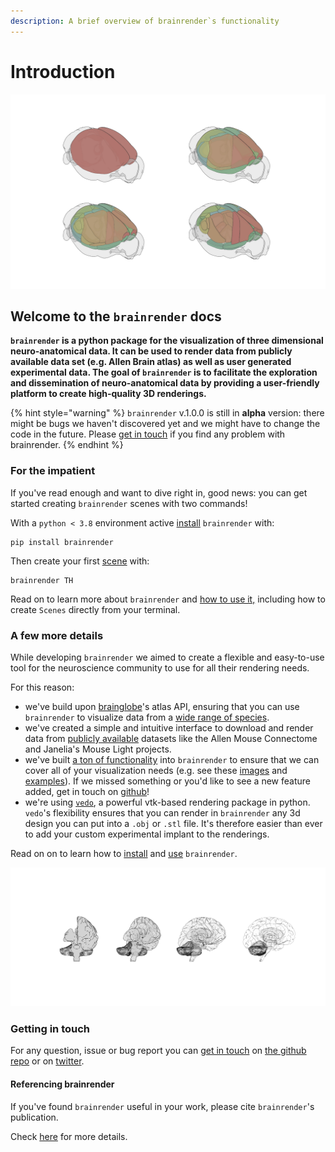 ```yaml
---
description: A brief overview of brainrender`s functionality
---
```


# Introduction

![](.gitbook/assets/aba.png)

## Welcome to the `brainrender` docs

**`brainrender` is a python package for the visualization of three dimensional neuro-anatomical data. It can be used to render data from publicly available data set \(e.g. Allen Brain atlas\) as well as user generated experimental data. The goal of `brainrender` is to facilitate the exploration and dissemination of neuro-anatomical data by providing a user-friendly platform to create high-quality 3D renderings.**

{% hint style="warning" %}
`brainrender` v.1.0.0 is still in **alpha** version: there might be bugs we haven't discovered yet and we might have to change the code in the future.  Please [get in touch](info/get-in-touch.md) if you find any problem with brainrender. 
{% endhint %}

### For the impatient

If you've read enough and want to dive right in, good news: you can get started creating `brainrender` scenes with two commands!

With a `python < 3.8` environment active [install](installation/installation.md) `brainrender` with:

```text
pip install brainrender
```

Then create your first [scene](usage/scene.md) with:

```text
brainrender TH
```

Read on to learn more about `brainrender` and [how to use it,](usage/overview/) including how to create `Scenes` directly from your terminal. 

### 

### A few more details

While developing `brainrender` we aimed to create a flexible and easy-to-use tool for the neuroscience community to use for all their rendering needs.

For this reason:

* we've build upon [brainglobe](https://github.com/brainglobe/bg-atlasapi)'s atlas API, ensuring that you can use `brainrender` to visualize data from a [wide range of species](usage/atlas.md). 
* we've created a simple and intuitive interface to download and render data from [publicly available](usage/public.md) datasets like the Allen Mouse Connectome and Janelia's Mouse Light projects.
* we've built [a ton of functionality](usage/user.md) into `brainrender` to ensure that we can cover all of your visualization needs \(e.g. see these [images](overview/gallery.md) and [examples](overview/examples.md)\). If we missed something or you'd like to see a new feature added, get in touch on [github](https://github.com/BrancoLab/BrainRender)!
* we're using [`vedo`](https://github.com/marcomusy/vedo), a powerful vtk-based rendering package in python. `vedo`'s flexibility ensures that you can render in `brainrender` any 3d design you can put into a `.obj` or `.stl` file. It's therefore easier than ever to add your custom experimental implant to the renderings. 



Read on on to learn how to [install](installation/installation.md) and [use](usage/overview/) `brainrender`.

![](.gitbook/assets/humanbrainexp.png)

### Getting in touch

For any question, issue or bug report you can [get in touch](info/get-in-touch.md) on [the github repo](https://github.com/BrancoLab/BrainRender) or on [twitter](https://twitter.com/Federico_claudi).



#### Referencing brainrender

If you've found `brainrender` useful in your work, please cite `brainrender`'s publication. 

Check [here](info/referencing-brainrender.md) for more details. 



